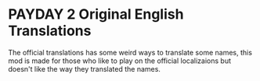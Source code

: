 # PAYDAY 2 Original English Translations
The official translations has some weird ways to translate some names, this mod is made for those who like to play on the official localizaions but doesn't like the way they translated the names.
